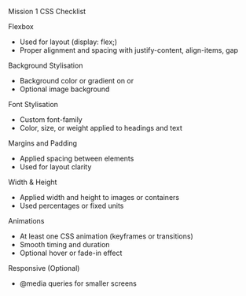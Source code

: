 Mission 1 CSS Checklist

Flexbox
- Used for layout (display: flex;)
- Proper alignment and spacing with justify-content, align-items, gap

Background Stylisation
- Background color or gradient on <body> or <div>
- Optional image background

Font Stylisation
- Custom font-family
- Color, size, or weight applied to headings and text

Margins and Padding
- Applied spacing between elements
- Used for layout clarity

Width & Height
- Applied width and height to images or containers
- Used percentages or fixed units

Animations
- At least one CSS animation (keyframes or transitions)
- Smooth timing and duration
- Optional hover or fade-in effect

Responsive (Optional)
- @media queries for smaller screens
